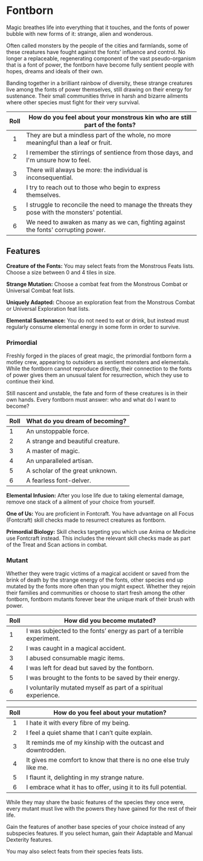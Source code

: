 # Fontborn

Magic breathes life into everything that it touches, and the fonts of power bubble with new forms of it: strange, alien and wonderous.

Often called monsters by the people of the cities and farmlands, some of these creatures have fought against the fonts’ influence and control.
No longer a replaceable, regenerating component of the vast pseudo-organism that is a font of power, the fontborn have become fully sentient people with hopes, dreams and ideals of their own.

Banding together in a brilliant rainbow of diversity, these strange creatures live among the fonts of power themselves, still drawing on their energy for sustenance. Their small communities thrive in harsh and bizarre ailments where other species must fight for their very survival.

<div class="side-panel">

| Roll  | How do you feel about your monstrous kin who are still part of the fonts?                      |
| :---: | ---------------------------------------------------------------------------------------------- |
|   1   | They are but a mindless part of the whole, no more meaningful than a leaf or fruit.            |
|   2   | I remember the stirrings of sentience from those days, and I'm unsure how to feel.             |
|   3   | There will always be more: the individual is inconsequential.                                  |
|   4   | I try to reach out to those who begin to express themselves.                                   |
|   5   | I struggle to reconcile the need to manage the threats they pose with the monsters' potential. |
|   6   | We need to awaken as many as we can, fighting against the fonts' corrupting power.             |

</div>

## Features

**Creature of the Fonts:** You may select feats from the Monstrous Feats lists. Choose a size between 0 and 4 tiles in size.

**Strange Mutation:** Choose a combat feat from the Monstrous Combat or Universal Combat feat lists.

**Uniquely Adapted:** Choose an exploration feat from the Monstrous Combat or Universal Exploration feat lists.

**Elemental Sustenance:** You do not need to eat or drink, but instead must regularly consume elemental energy in some form in order to survive.

### Primordial

Freshly forged in the places of great magic, the primordial fontborn form a motley crew, appearing to outsiders as sentient monsters and elementals. While the fontborn cannot reproduce directly, their connection to the fonts of power gives them an unusual talent for resurrection, which they use to continue their kind.

Still nascent and unstable, the fate and form of these creatures is in their own hands. Every fontborn must answer: who and what do I want to become?

| Roll | What do you dream of becoming?    |
| ---- | --------------------------------- |
| 1    | An unstoppable force.             |
| 2    | A strange and beautiful creature. |
| 3    | A master of magic.                |
| 4    | An unparalleled artisan.          |
| 5    | A scholar of the great unknown.   |
| 6    | A fearless font-delver.           |

**Elemental Infusion:** After you lose life due to taking elemental damage, remove one stack of a ailment of your choice from yourself.

**One of Us:** You are proficient in Fontcraft. You have advantage on all Focus (Fontcraft) skill checks made to resurrect creatures as fontborn.

**Primordial Biology:** Skill checks targeting you which use Anima or Medicine use Fontcraft instead. This includes the relevant skill checks made as part of the Treat and Scan actions in combat.

### Mutant

Whether they were tragic victims of a magical accident or saved from the brink of death by the strange energy of the fonts, other species end up mutated by the fonts more often than you might expect. Whether they rejoin their families and communities or choose to start fresh among the other fontborn, fontborn mutants forever bear the unique mark of their brush with power.

| Roll | How did you become mutated?                                            |
| ---- | ---------------------------------------------------------------------- |
| 1    | I was subjected to the fonts’ energy as part of a terrible experiment. |
| 2    | I was caught in a magical accident.                                    |
| 3    | I abused consumable magic items.                                       |
| 4    | I was left for dead but saved by the fontborn.                         |
| 5    | I was brought to the fonts to be saved by their energy.                |
| 6    | I voluntarily mutated myself as part of a spiritual experience.        |

| Roll  | How do you feel about your mutation?                                 |
| :---: | -------------------------------------------------------------------- |
|   1   | I hate it with every fibre of my being.                              |
|   2   | I feel a quiet shame that I can’t quite explain.                     |
|   3   | It reminds me of my kinship with the outcast and downtrodden.        |
|   4   | It gives me comfort to know that there is no one else truly like me. |
|   5   | I flaunt it, delighting in my strange nature.                        |
|   6   | I embrace what it has to offer, using it to its full potential.      |

While they may share the basic features of the species they once were, every mutant must live with the powers they have gained for the rest of their life.

Gain the features of another base species of your choice instead of any subspecies features. If you select human, gain their Adaptable and Manual Dexterity features.

You may also select feats from their species feats lists.
